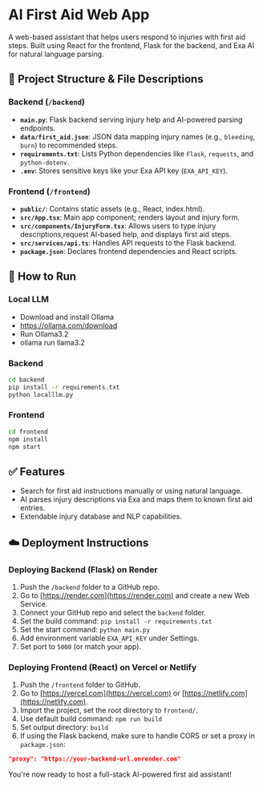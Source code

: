 # AI First Aid Web App

A web-based assistant that helps users respond to injuries with first aid steps. Built using React for the frontend, Flask for the backend, and Exa AI for natural language parsing.

## 📁 Project Structure & File Descriptions

### Backend (`/backend`)
- **`main.py`**: Flask backend serving injury help and AI-powered parsing endpoints.
- **`data/first_aid.json`**: JSON data mapping injury names (e.g., `bleeding`, `burn`) to recommended steps.
- **`requirements.txt`**: Lists Python dependencies like `Flask`, `requests`, and `python-dotenv`.
- **`.env`**: Stores sensitive keys like your Exa API key (`EXA_API_KEY`).

### Frontend (`/frontend`)
- **`public/`**: Contains static assets (e.g., React, index.html).
- **`src/App.tsx`**: Main app component; renders layout and injury form.
- **`src/components/InjuryForm.tsx`**: Allows users to type injury descriptions,request AI-based help, and displays first aid steps.
- **`src/services/api.ts`**: Handles API requests to the Flask backend.
- **`package.json`**: Declares frontend dependencies and React scripts.

## 🚀 How to Run

### Local LLM
- Download and install Ollama
- https://ollama.com/download
- Run Ollama3.2
- ollama run llama3.2


### Backend
```bash
cd backend
pip install -r requirements.txt
python localllm.py
```

### Frontend
```bash
cd frontend
npm install
npm start
```

## ✅ Features
- Search for first aid instructions manually or using natural language.
- AI parses injury descriptions via Exa and maps them to known first aid entries.
- Extendable injury database and NLP capabilities.

## ☁️ Deployment Instructions

### Deploying Backend (Flask) on Render
1. Push the `/backend` folder to a GitHub repo.
2. Go to [https://render.com](https://render.com) and create a new Web Service.
3. Connect your GitHub repo and select the `backend` folder.
4. Set the build command: `pip install -r requirements.txt`
5. Set the start command: `python main.py`
6. Add environment variable `EXA_API_KEY` under Settings.
7. Set port to `5000` (or match your app).

### Deploying Frontend (React) on Vercel or Netlify
1. Push the `/frontend` folder to GitHub.
2. Go to [https://vercel.com](https://vercel.com) or [https://netlify.com](https://netlify.com).
3. Import the project, set the root directory to `frontend/`.
4. Use default build command: `npm run build`
5. Set output directory: `build`
6. If using the Flask backend, make sure to handle CORS or set a proxy in `package.json`:
```json
"proxy": "https://your-backend-url.onrender.com"
```

You're now ready to host a full-stack AI-powered first aid assistant!


